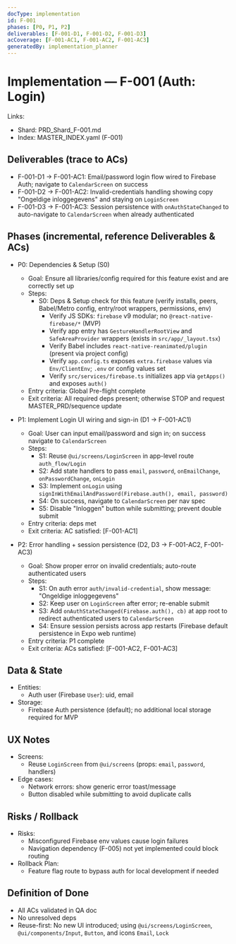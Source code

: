 ```yaml
---
docType: implementation
id: F-001
phases: [P0, P1, P2]
deliverables: [F-001-D1, F-001-D2, F-001-D3]
acCoverage: [F-001-AC1, F-001-AC2, F-001-AC3]
generatedBy: implementation_planner
---
```


# Implementation — F-001 (Auth: Login)

Links:
- Shard: PRD_Shard_F-001.md
- Index: MASTER_INDEX.yaml (F-001)

## Deliverables (trace to ACs)
- F-001-D1 → F-001-AC1: Email/password login flow wired to Firebase Auth; navigate to `CalendarScreen` on success
- F-001-D2 → F-001-AC2: Invalid-credentials handling showing copy "Ongeldige inloggegevens" and staying on `LoginScreen`
- F-001-D3 → F-001-AC3: Session persistence with `onAuthStateChanged` to auto-navigate to `CalendarScreen` when already authenticated

## Phases (incremental, reference Deliverables & ACs)
- P0: Dependencies & Setup (S0)
  - Goal: Ensure all libraries/config required for this feature exist and are correctly set up
  - Steps:
    - S0: Deps & Setup check for this feature (verify installs, peers, Babel/Metro config, entry/root wrappers, permissions, env)
      - Verify JS SDKs: `firebase` v9 modular; no `@react-native-firebase/*` (MVP)
      - Verify app entry has `GestureHandlerRootView` and `SafeAreaProvider` wrappers (exists in `src/app/_layout.tsx`)
      - Verify Babel includes `react-native-reanimated/plugin` (present via project config)
      - Verify `app.config.ts` exposes `extra.firebase` values via `Env/ClientEnv`; `.env` or config values set
      - Verify `src/services/firebase.ts` initializes app via `getApps()` and exposes `auth()`
  - Entry criteria: Global Pre-flight complete
  - Exit criteria: All required deps present; otherwise STOP and request MASTER_PRD/sequence update

- P1: Implement Login UI wiring and sign-in (D1 → F-001-AC1)
  - Goal: User can input email/password and sign in; on success navigate to `CalendarScreen`
  - Steps:
    - S1: Reuse `@ui/screens/LoginScreen` in app-level route `auth_flow/Login`
    - S2: Add state handlers to pass `email`, `password`, `onEmailChange`, `onPasswordChange`, `onLogin`
    - S3: Implement `onLogin` using `signInWithEmailAndPassword(Firebase.auth(), email, password)`
    - S4: On success, navigate to `CalendarScreen` per nav spec
    - S5: Disable "Inloggen" button while submitting; prevent double submit
  - Entry criteria: deps met
  - Exit criteria: AC satisfied: [F-001-AC1]

- P2: Error handling + session persistence (D2, D3 → F-001-AC2, F-001-AC3)
  - Goal: Show proper error on invalid credentials; auto-route authenticated users
  - Steps:
    - S1: On auth error `auth/invalid-credential`, show message: "Ongeldige inloggegevens"
    - S2: Keep user on `LoginScreen` after error; re-enable submit
    - S3: Add `onAuthStateChanged(Firebase.auth(), cb)` at app root to redirect authenticated users to `CalendarScreen`
    - S4: Ensure session persists across app restarts (Firebase default persistence in Expo web runtime)
  - Entry criteria: P1 complete
  - Exit criteria: ACs satisfied: [F-001-AC2, F-001-AC3]

## Data & State
- Entities:
  - Auth user (Firebase `User`): uid, email
- Storage:
  - Firebase Auth persistence (default); no additional local storage required for MVP

## UX Notes
- Screens:
  - Reuse `LoginScreen` from `@ui/screens` (props: `email`, `password`, handlers)
- Edge cases:
  - Network errors: show generic error toast/message
  - Button disabled while submitting to avoid duplicate calls

## Risks / Rollback
- Risks:
  - Misconfigured Firebase env values cause login failures
  - Navigation dependency (F-005) not yet implemented could block routing
- Rollback Plan:
  - Feature flag route to bypass auth for local development if needed

## Definition of Done
- All ACs validated in QA doc
- No unresolved deps
- Reuse-first: No new UI introduced; using `@ui/screens/LoginScreen`, `@ui/components/Input`, `Button`, and icons `Email`, `Lock`
